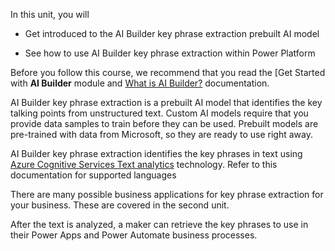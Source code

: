 In this unit, you will

-   Get introduced to the AI Builder key phrase extraction prebuilt AI model

-   See how to use AI Builder key phrase extraction within Power Platform

Before you follow this course, we recommend that you read the [Get Started with **AI Builder** module and [What is AI Builder?](https://docs.microsoft.com/ai-builder/overview) documentation.

AI Builder key phrase extraction is a prebuilt AI model that identifies the key talking points from unstructured text. Custom AI models require that you provide data samples to train before they can be used. Prebuilt models are pre-trained with data from Microsoft, so they are ready to use right away.

AI Builder key phrase extraction identifies the key phrases in text using [Azure Cognitive Services Text analytics](https://docs.microsoft.com/azure/cognitive-services/text-analytics/overview) technology. Refer to this documentation for supported languages

There are many possible business applications for key phrase extraction for your business. These are covered in the second unit.

After the text is analyzed, a maker can retrieve the key phrases to use in their Power Apps and Power Automate business processes. 
